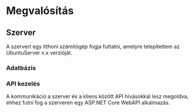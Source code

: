 # Megvalósítás
## Szerver
A szervert egy itthoni számítógép fogja futtatni, amelyre telepítettem az UbuntuServer x.x verzióját.
### Adatbázis

### API kezelés
A kommunikáció a szerver és a kliens között API hívásokkal lesz megoldva, ehhez futni fog a szerveren egy ASP.NET Core WebAPI alkalmazás. 
